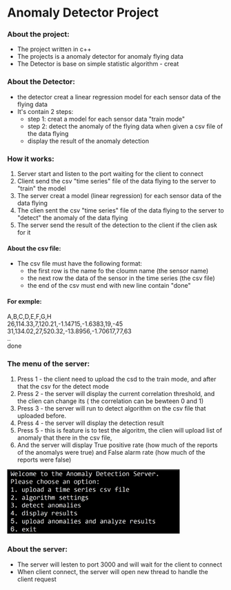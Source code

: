 # Anomaly Detector Project

### About the project:
* The project written in c++
* The projects is a anomaly detector for anomaly flying data
* The Detector is base on simple statistic algorithm - creat 


### About the Detector:
* the detector creat a linear regression model for each sensor data of the flying data
* It's contain 2 steps:
    * step 1: creat a model for each sensor data "train mode" 
    * step 2: detect the anomaly of the flying data when given a csv file of the data flying
    * display the result of the  anomaly detection


### How it works:
1. Server start and listen to the port waiting for the client to connect
2. Client send the csv "time series" file of the data flying to the server to "train" the model
3. The server creat  a model (linear regression) for each sensor data of the data flying
4. The clien sent the csv "time series" file of the data flying to the server to "detect" the anomaly of the data flying
5. The server send the result of the detection to the client if the clien ask for it

#### About the csv file:
* The csv file must have the following format:
    * the first row is the name fo the cloumn name (the sensor name)
    * the next row the data of the sensor in the time series (the csv file)
    * the end of the  csv must end with new line contain "done"
#### For exmple:
<div> A,B,C,D,E,F,G,H </div>
<div>26,114.33,7,120.21,-1.14715,-1.6383,19,-45 </div>
<div> 31,134.02,27,520.32,-13.8956,-1.70617,77,63</div> 
<div>.. </div> 
<div>done</div> 

### The menu  of the server:
1. Press 1 - the client need to upload the csd to the train mode, and after that the csv for the detect mode
2. Press 2 - the server will display the current correlation threshold, and the clien can change its ( the correlation can be bewteen 0 and 1)
3. Press 3 - the server will run to detect algorithm  on the csv file that uploaded before.
4. Press 4 - the server will display the detection result
5. Press 5 - this is feature is to test the algoritm, the clien will upload list of anomaly that there in the csv file, 
6. And the server will display True positive rate (how much of the reports of the anomalys were true) and False alarm rate (how much of the reports were false)

<img src="Pic/menu.png" alt="drawing" width="400"/>

### About the server:
* The server will lesten to port 3000 and will wait for the client to connect
* When client connect, the server will open new thread to handle the client request

